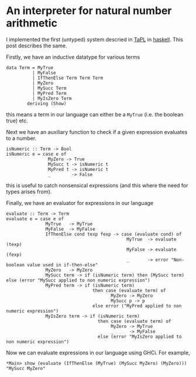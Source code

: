 # An interpreter for natural number arithmetic

I implemented the first \(untyped\) system descried in [TaPL](https://www.cis.upenn.edu/~bcpierce/tapl/) in [haskell](https://github.com/iambrj/haskground/blob/master/tapl/arith.hs). This post describes the same.

Firstly, we have an inductive datatype for various terms

```text
data Term = MyTrue
          | MyFalse
          | IfThenElse Term Term Term
          | MyZero
          | MySucc Term
          | MyPred Term
          | MyIsZero Term
        deriving (Show)
```

this means a term in our language can either be a `MyTrue` \(i.e. the boolean true\) etc.

Next we have an auxiliary function to check if a given expression evaluates to a number.

```text
isNumeric :: Term -> Bool
isNumeric e = case e of
                MyZero -> True
                MySucc t -> isNumeric t
                MyPred t -> isNumeric t
                _        -> False
```

this is useful to catch nonsensical expressions \(and this where the need for types arises from\).

Finally, we have an evaluator for expressions in our language

```text
evaluate :: Term -> Term
evaluate e = case e of
               MyTrue   -> MyTrue
               MyFalse  -> MyFalse
               IfThenElse cond texp fexp -> case (evaluate cond) of
                                              MyTrue  -> evaluate (texp)
                                              MyFalse -> evaluate (fexp)
                                              _       -> error "Non-boolean value used in if-then-else"
               MyZero   -> MyZero
               MySucc term -> if (isNumeric term) then (MySucc term) else (error "MySucc applied to non numeric expression")
               MyPred term -> if (isNumeric term)
                                 then case (evaluate term) of
                                        MyZero -> MyZero
                                        MySucc p -> p
                                 else error ("MyPred applied to non numeric expression")
               MyIsZero term -> if (isNumeric term)
                                   then case (evaluate term) of
                                        MyZero -> MyTrue
                                        _      -> MyFalse
                                   else (error "MyIsZero applied to non numeric expression")
```

Now we can evaluate expressions in our language using GHCi. For example,

```text
*Main> show (evaluate (IfThenElse (MyTrue) (MySucc MyZero) (MyZero)))
"MySucc MyZero"
```

